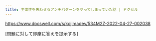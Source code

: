 ```yaml
---
title: 主体性を失わせるアンチパターンをやってしまっていた話 | ドクセル
---
```


https://www.docswell.com/s/kojimadev/534M2Z-2022-04-27-002038

[問題に対して即座に答えを提示する]

